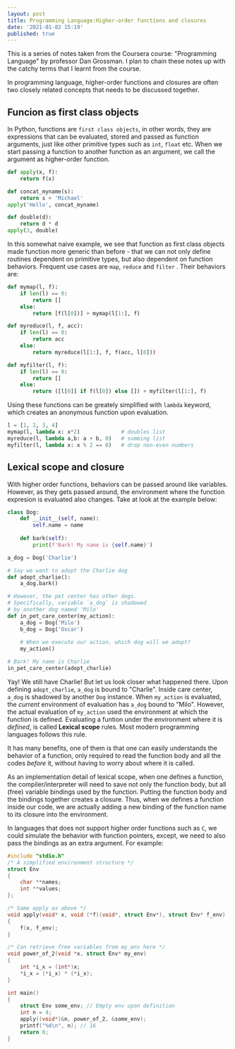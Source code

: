 ```yaml
---
layout: post
title: Programming Language:Higher-order functions and closures
date: '2021-01-02 15:19'
published: true
---
```


This is a series of notes taken from the Coursera course: "Programming Language"
by professor Dan Grossman. I plan to chain these notes up with the catchy terms
that I learnt from the course.

In programming language, higher-order functions and closures are often two
closely related concepts that needs to be discussed together.

## Funcion as first class objects

In Python, functions are `first class objects`, in other words, they are
expressions that can be evaluated, stored and passed as function arguments,
just like other primitive types such as `int`, `float` etc. When we start
passing a function to another function as an argument, we call the argument
as higher-order function.

```python
def apply(x, f):
    return f(x)

def concat_myname(s):
    return s + 'Michael'
apply('Hello', concat_myname)

def double(d):
    return d * d
apply(3, double)
```

In this somewhat naive example, we see that function as first class objects
made function more generic than before - that we can not only define routines
dependent on primitive types, but also dependent on function behaviors.
Frequent use cases are `map`, `reduce` and `filter` . Their behaviors are:

```python
def mymap(l, f):
    if len(l) == 0:
        return []
    else:
        return [f(l[0])] + mymap(l[1:], f)

def myreduce(l, f, acc):
    if len(l) == 0:
        return acc
    else:
        return myreduce(l[1:], f, f(acc, l[0]))

def myfilter(l, f):
    if len(l) == 0:
        return []
    else:
        return ([l[0]] if f(l[0]) else []) + myfilter(l[1:], f)
```

Using these functions can be greately simplified with `lambda` keyword, which
creates an anonymous function upon evaluation.

```python
l = [1, 2, 3, 4]
mymap(l, lambda x: x*2)             # doubles list
myreduce(l, lambda a,b: a + b, 0)   # summing list
myfilter(l, lambda x: x % 2 == 0)   # drop non-even numbers
```

## Lexical scope and closure

With higher order functions, behaviors can be passed around like variables.
However, as they gets passed around, the environment where the function
expresion is evaluated also changes. Take at look at the example below:

```python
class Dog:
    def __init__(self, name):
        self.name = name
    
    def bark(self):
        print(f'Bark! My name is {self.name}')

a_dog = Dog('Charlie')

# Say we want to adopt the Charlie dog
def adopt_charlie():
    a_dog.bark()

# However, the pet center has other dogs.
# Specifically, variable `a_dog` is shadowed
# by another dog named 'Milo'
def in_pet_care_center(my_action):    
    a_dog = Dog('Milo')
    b_dog = Dog('Oscar')
    
    # When we execute our action, which dog will we adopt?
    my_action()

# Bark! My name is Charlie
in_pet_care_center(adopt_charlie)
```

Yay! We still have Charlie! But let us look closer what happened there. Upon
defining `adopt_charlie`, `a_dog` is bound to "Charlie". Inside care center,
`a_dog` is shadowed by another `Dog` instance. When `my_action` is evaluated,
the *current* environment of evaluation has `a_dog` bound to "Milo". However,
the actual evaluation of `my_action` used the environment at which the function
is defined. Evaluating a funtion under the environment where it is *defined*,
is called **Lexical scope** rules. Most modern programming languages follows
this rule.

It has many benefits, one of them is that one can easily understands the 
behavior of a function, only required to read the function body and all the
codes *before* it, without having to worry about where it is called.

As an implementation detail of lexical scope, when one defines a function,
the compiler/interpreter will need to save not only the function body, but
all (free) variable bindings used by the function. Putting the function body
and the bindings together creates a closure. Thus, when we defines a function
inside our code, we are actually adding a new binding of the function name
to its closure into the environment.

In languages that does not support higher order functions such as `C`, we could
simulate the behavior with function pointers, except, we need to also pass the
bindings as an extra argument. For example:

```C
#include "stdio.h"
/* A simplified environment structure */
struct Env
{
    char **names;
    int **values;
};

/* Same apply as above */
void apply(void* x, void (*f)(void*, struct Env*), struct Env* f_env)
{
    f(x, f_env);
}

/* Can retrieve free variables from my_env here */
void power_of_2(void *x, struct Env* my_env)
{
    int *i_x = (int*)x;
    *i_x = (*i_x) * (*i_x);
}

int main()
{
    struct Env some_env; // Empty env upon definition
    int n = 4;
    apply((void*)&n, power_of_2, &some_env);
    printf("%d\n", n); // 16
    return 0;
}

```